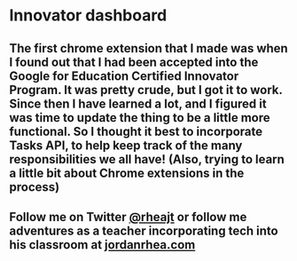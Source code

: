 # Innovator dashboard

## The first chrome extension that I made was when I found out that I had been accepted into the Google for Education Certified Innovator Program. It was pretty crude, but I got it to work. Since then I have learned a lot, and I figured it was time to update the thing to be a little more functional. So I thought it best to incorporate Tasks API, to help keep track of the many responsibilities we all have! (Also, trying to learn a little bit about Chrome extensions in the process)

## Follow me on Twitter [@rheajt](https://twitter.com/rheajt) or follow me adventures as a teacher incorporating tech into his classroom at [jordanrhea.com](http://jordanrhea.com)

